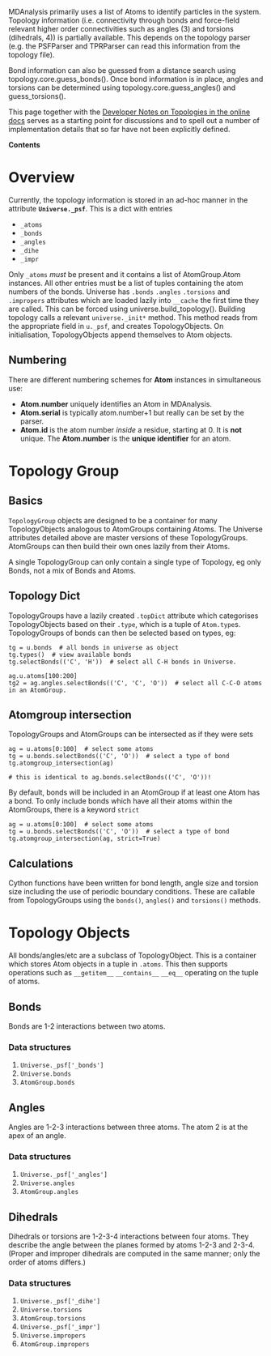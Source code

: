 MDAnalysis primarily uses a list of Atoms to identify particles in the system. Topology information (i.e. connectivity through bonds and force-field relevant higher order connectivities such as angles (3) and torsions (dihedrals, 4)) is partially available. This depends on the topology parser (e.g. the PSFParser and TPRParser can read this information from the topology file).

Bond information can also be guessed from a distance search using topology.core.guess\_bonds().  Once bond information is in place, angles and torsions can be determined using topology.core.guess\_angles() and guess\_torsions().

This page together with the [Developer Notes on Topologies in the online docs](http://mdanalysis.googlecode.com/git-history/develop/package/doc/html/documentation_pages/topology/init.html#developer-notes) serves as a starting point for discussions and to spell out a number of implementation details that so far have not been explicitly defined.

**Contents**



# Overview #
Currently, the topology information is stored in an ad-hoc manner in the attribute **`Universe._psf`**. This is a dict with entries
  * `_atoms`
  * `_bonds`
  * `_angles`
  * `_dihe`
  * `_impr`

Only `_atoms` _must_ be present and it contains a list of AtomGroup.Atom instances.
All other entries must be a list of tuples containing the atom numbers of the bonds.
Universe has `.bonds` `.angles` `.torsions` and `.impropers` attributes which are loaded lazily into `__cache` the first time they are called. This can be forced using universe.build\_topology().
Building topology calls a relevant `universe._init*` method.  This method reads from the appropriate field in `u._psf`, and creates TopologyObjects.  On initialisation, TopologyObjects append themselves to Atom objects.


## Numbering ##
There are different numbering schemes for **Atom** instances in simultaneous use:
  * **Atom.number** uniquely identifies an Atom in MDAnalysis.
  * **Atom.serial** is typically atom.number+1 but really can be set by the parser.
  * **Atom.id** is the atom number _inside_ a residue, starting at 0. It is **not** unique.
The **Atom.number** is the **unique identifier** for an atom.


# Topology Group #

## Basics ##

`TopologyGroup` objects are designed to be a container for many TopologyObjects analogous to AtomGroups containing Atoms.
The Universe attributes detailed above are master versions of these TopologyGroups.
AtomGroups can then build their own ones lazily from their Atoms.

A single TopologyGroup can only contain a single type of Topology, eg only Bonds, not a mix of Bonds and Atoms.

## Topology Dict ##

TopologyGroups have a lazily created `.topDict` attribute which categorises TopologyObjects based on their `.type`, which is a tuple of `Atom.type`s.
TopologyGroups of bonds can then be selected based on types, eg:

```
tg = u.bonds  # all bonds in universe as object
tg.types()  # view available bonds
tg.selectBonds(('C', 'H'))  # select all C-H bonds in Universe.

ag.u.atoms[100:200]
tg2 = ag.angles.selectBonds(('C', 'C', 'O'))  # select all C-C-O atoms in an AtomGroup.
```

## Atomgroup intersection ##

TopologyGroups and AtomGroups can be intersected as if they were sets

```
ag = u.atoms[0:100]  # select some atoms
tg = u.bonds.selectBonds(('C', 'O'))  # select a type of bond
tg.atomgroup_intersection(ag)

# this is identical to ag.bonds.selectBonds(('C', 'O'))!
```

By default, bonds will be included in an AtomGroup if at least one Atom has a bond.
To only include bonds which have all their atoms within the AtomGroups, there is a keyword `strict`

```
ag = u.atoms[0:100]  # select some atoms
tg = u.bonds.selectBonds(('C', 'O'))  # select a type of bond
tg.atomgroup_intersection(ag, strict=True)
```

## Calculations ##

Cython functions have been written for bond length, angle size and torsion size including the use of periodic boundary conditions.  These are callable from TopologyGroups using the `bonds()`, `angles()` and `torsions()` methods.

# Topology Objects #

All bonds/angles/etc are a subclass of TopologyObject.
This is a container which stores Atom objects in a tuple in `.atoms`.
This then supports operations such as `__getitem__` `__contains__` `__eq__` operating on the tuple of atoms.

## Bonds ##
Bonds are 1-2 interactions between two atoms.

### Data structures ###
  1. `Universe._psf['_bonds']`
  1. `Universe.bonds`
  1. `AtomGroup.bonds`

## Angles ##
Angles are 1-2-3 interactions between three atoms. The atom 2 is at the apex of an angle.

### Data structures ###
  1. `Universe._psf['_angles']`
  1. `Universe.angles`
  1. `AtomGroup.angles`


## Dihedrals ##
Dihedrals or torsions are 1-2-3-4 interactions between four atoms. They describe the angle between the planes formed by atoms 1-2-3 and 2-3-4. (Proper and improper dihedrals are computed in the same manner; only the order of atoms differs.)

### Data structures ###

  1. `Universe._psf['_dihe']`
  1. `Universe.torsions`
  1. `AtomGroup.torsions`
  1. `Universe._psf['_impr']`
  1. `Universe.impropers`
  1. `AtomGroup.impropers`
